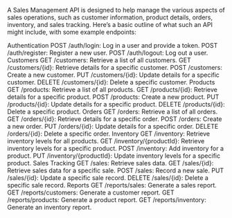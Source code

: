 A Sales Management API is designed to help manage the various aspects of sales operations, such as customer information, product details, orders, inventory, and sales tracking. Here’s a basic outline of what such an API might include, with some example endpoints:

Authentication
POST /auth/login: Log in a user and provide a token.
POST /auth/register: Register a new user.
POST /auth/logout: Log out a user.
Customers
GET /customers: Retrieve a list of all customers.
GET /customers/{id}: Retrieve details for a specific customer.
POST /customers: Create a new customer.
PUT /customers/{id}: Update details for a specific customer.
DELETE /customers/{id}: Delete a specific customer.
Products
GET /products: Retrieve a list of all products.
GET /products/{id}: Retrieve details for a specific product.
POST /products: Create a new product.
PUT /products/{id}: Update details for a specific product.
DELETE /products/{id}: Delete a specific product.
Orders
GET /orders: Retrieve a list of all orders.
GET /orders/{id}: Retrieve details for a specific order.
POST /orders: Create a new order.
PUT /orders/{id}: Update details for a specific order.
DELETE /orders/{id}: Delete a specific order.
Inventory
GET /inventory: Retrieve inventory levels for all products.
GET /inventory/{productId}: Retrieve inventory levels for a specific product.
POST /inventory: Add inventory for a product.
PUT /inventory/{productId}: Update inventory levels for a specific product.
Sales Tracking
GET /sales: Retrieve sales data.
GET /sales/{id}: Retrieve sales data for a specific sale.
POST /sales: Record a new sale.
PUT /sales/{id}: Update a specific sale record.
DELETE /sales/{id}: Delete a specific sale record.
Reports
GET /reports/sales: Generate a sales report.
GET /reports/customers: Generate a customer report.
GET /reports/products: Generate a product report.
GET /reports/inventory: Generate an inventory report.
